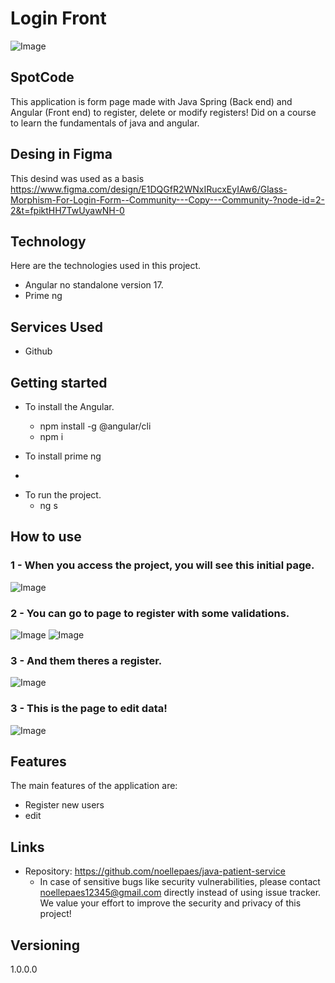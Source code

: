 
# Login Front


![Image](https://github.com/user-attachments/assets/e594b1d0-c94d-48a1-95c8-89e30a96f65f)


## SpotCode
This application is form page made with Java Spring (Back end) and Angular (Front end) to register, delete or modify registers! Did on a course to learn the fundamentals of java and angular.

## Desing in Figma
This desind was used as a basis https://www.figma.com/design/E1DQGfR2WNxIRucxEyIAw6/Glass-Morphism-For-Login-Form--Community---Copy---Community-?node-id=2-2&t=fpiktHH7TwUyawNH-0

## Technology 

Here are the technologies used in this project.

* Angular no standalone version 17.
* Prime ng

## Services Used

* Github


## Getting started

* To install the Angular.
  - npm install -g @angular/cli
  - npm i
  
* To install prime ng 
 -
  
* To run the project.
  - ng s

## How to use

### 1 - When you access the project, you will see this initial page.

![Image](https://github.com/user-attachments/assets/e22f88ef-c026-45e0-9b5a-48e712c0bbe9)


### 2 - You can go to page to register with some validations.

![Image](https://github.com/user-attachments/assets/706e30d7-6a48-4bca-87cc-eef9e15a8f83)
![Image](https://github.com/user-attachments/assets/af544e87-34ae-4283-967c-8bdf1e09086d)

### 3 - And them theres a register.

![Image](https://github.com/user-attachments/assets/f886f7f1-dcf4-473d-9ff5-09d9d9261411)

### 3 - This is the page to edit data!

![Image](https://github.com/user-attachments/assets/26d90ac4-961a-4907-a0b4-61e6eade7a35)



## Features

The main features of the application are:
 - Register new users
 - edit


## Links
  - Repository: https://github.com/noellepaes/java-patient-service
    - In case of sensitive bugs like security vulnerabilities, please contact
      noellepaes12345@gmail.com directly instead of using issue tracker. We value your effort
      to improve the security and privacy of this project!

  ## Versioning

  1.0.0.0
